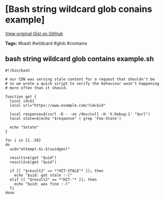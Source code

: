 # [Bash string wildcard glob conains example] 

[View original Gist on GitHub](https://gist.github.com/Integralist/d16924d70b14502cbe5bb443ac62a09b)

**Tags:** #bash #wildcard #glob #contains

## bash string wildcard glob contains example.sh

```shell
#!/bin/bash

# our CDN was serving stale content for a request that shouldn't be
# so we wrote a quick script to verify the behaviour wasn't happening
# more often than it should.

function get {
  local id=$1
  local url="https://www.example.com/?id=$id"

  local response=$(curl -D - -so /dev/null -H 'X-Debug:1' "$url")
  local state=$(echo "$response" | grep 'Foo-State')

  echo "$state"
}

for i in {1..50}
do
  uid="attempt-$i-$(uuidgen)"

  result1=$(get "$uid")
  result2=$(get "$uid")

  if [[ "$result2" == *"HIT-STALE"* ]]; then
    echo "$uid: got stale :-("
  elif [[ "$result2" == *"HIT-"* ]]; then
    echo "$uid: was fine :-)"
  fi
done
```

